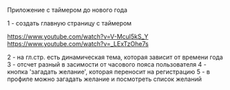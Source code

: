 Приложение с таймером до нового года

1 - создать главную страницу с таймером 

https://www.youtube.com/watch?v=V-Mcul5kS_Y
https://www.youtube.com/watch?v=_LExTzOhe7s

2 - на гл.стр. есть динамическая тема, которая зависит от времени года
3 - отсчет разный в засимости от часового пояса пользователя
4 - кнопка 'загадать желание', которая переносит на регистрацию
5 - в профиле можно загадать желание и посмотреть список желаний